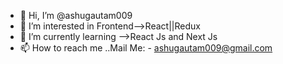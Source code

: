 - 👋 Hi, I’m @ashugautam009
- 👀 I’m interested in Frontend-->React||Redux
- 🌱 I’m currently learning -->React Js and Next Js
- 📫 How to reach me ..Mail Me: - ashugautam009@gmail.com

<!---
ashugautam009/ashugautam009 is a ✨ special ✨ repository because its `README.md` (this file) appears on your GitHub profile.
You can click the Preview link to take a look at your changes.
--->
